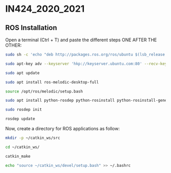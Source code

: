 # IN424_2020_2021

## ROS Installation
Open a terminal (Ctrl + T) and paste the different steps ONE AFTER THE OTHER:

```bash
sudo sh -c 'echo "deb http://packages.ros.org/ros/ubuntu $(lsb_release -sc) main" > /etc/apt/sources.list.d/ros-latest.list'

sudo apt-key adv --keyserver 'hkp://keyserver.ubuntu.com:80' --recv-key C1CF6E31E6BADE8868B172B4F42ED6FBAB17C654

sudo apt update

sudo apt install ros-melodic-desktop-full

source /opt/ros/melodic/setup.bash

sudo apt install python-rosdep python-rosinstall python-rosinstall-generator python-wstool build-essential

sudo rosdep init

rosdep update
```

Now, create a directory for ROS applications as follow:
```bash
mkdir -p ~/catkin_ws/src

cd ~/catkin_ws/

catkin_make

echo "source ~/catkin_ws/devel/setup.bash" >> ~/.bashrc
```

